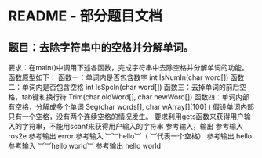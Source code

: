 # README - 部分题目文档

## 题目：去除字符串中的空格并分解单词。

要求：在main()中调用下述各函数，完成字符串中去除空格并分解单词的功能。
函数原型如下：
函数一：单词内是否包含数字 int IsNumIn(char word[])
函数二：单词内是否包含空格 int IsSpcIn(char word[])
函数三：去掉单词的前后空格，tab键和换行符 Trim(char oldWord[], char newWord[])
函数四：单词内部有空格，分解成多个单词 Seg(char words[], char wArray[][100] ) 假设单词内部只有一个空格，没有两个连续空格的情况发生。
要求利用gets函数来获得用户输入的字符串，不能用scanf来获得用户输入的字符串
参考输入，输出 
参考输入
ros2e
参考输出 
error
参考输入
︺︺hello︺（ ︺代表一个空格）
参考输出
hello
参考输入
︺︺hello world︺
参考输出 
hello 
world